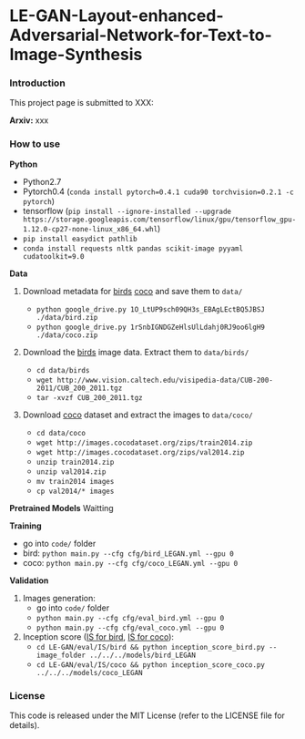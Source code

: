 # LE-GAN-Layout-enhanced-Adversarial-Network-for-Text-to-Image-Synthesis

### Introduction
This project page is submitted to XXX:

**Arxiv:** xxx

### How to use

**Python**

- Python2.7
- Pytorch0.4 (`conda install pytorch=0.4.1 cuda90 torchvision=0.2.1 -c pytorch`)
- tensorflow (`pip install --ignore-installed --upgrade https://storage.googleapis.com/tensorflow/linux/gpu/tensorflow_gpu-1.12.0-cp27-none-linux_x86_64.whl`)
- `pip install easydict pathlib`
- `conda install requests nltk pandas scikit-image pyyaml cudatoolkit=9.0`


**Data**
1. Download metadata for [birds](https://drive.google.com/open?id=1O_LtUP9sch09QH3s_EBAgLEctBQ5JBSJ) [coco](https://drive.google.com/open?id=1rSnbIGNDGZeHlsUlLdahj0RJ9oo6lgH9) and save them to `data/`
    - `python google_drive.py 1O_LtUP9sch09QH3s_EBAgLEctBQ5JBSJ ./data/bird.zip`
    - `python google_drive.py 1rSnbIGNDGZeHlsUlLdahj0RJ9oo6lgH9 ./data/coco.zip`

2. Download the [birds](http://www.vision.caltech.edu/visipedia/CUB-200-2011.html) image data. Extract them to `data/birds/`
    - `cd data/birds`
    - `wget http://www.vision.caltech.edu/visipedia-data/CUB-200-2011/CUB_200_2011.tgz`
    - `tar -xvzf CUB_200_2011.tgz`
    
3. Download [coco](http://cocodataset.org/#download) dataset and extract the images to `data/coco/`
    - `cd data/coco`
    - `wget http://images.cocodataset.org/zips/train2014.zip`
    - `wget http://images.cocodataset.org/zips/val2014.zip`
    - `unzip train2014.zip`
    - `unzip val2014.zip`
    - `mv train2014 images`
    - `cp val2014/* images`

**Pretrained Models**
Waitting

**Training**
- go into `code/` folder
- bird: `python main.py --cfg cfg/bird_LEGAN.yml --gpu 0`
- coco: `python main.py --cfg cfg/coco_LEGAN.yml --gpu 0`

**Validation**
1. Images generation:
    - go into `code/` folder  
    - `python main.py --cfg cfg/eval_bird.yml --gpu 0`
    - `python main.py --cfg cfg/eval_coco.yml --gpu 0`
2. Inception score ([IS for bird](https://github.com/hanzhanggit/StackGAN-inception-model), [IS for coco](https://github.com/openai/improved-gan/tree/master/inception_score)):
    - `cd LE-GAN/eval/IS/bird && python inception_score_bird.py --image_folder ../../../models/bird_LEGAN`
    - `cd LE-GAN/eval/IS/coco && python inception_score_coco.py ../../../models/coco_LEGAN`

### License
This code is released under the MIT License (refer to the LICENSE file for details). 

